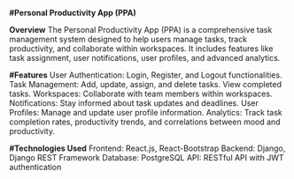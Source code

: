 **#Personal Productivity App (PPA)**

**Overview**
The Personal Productivity App (PPA) is a comprehensive task management system designed to help users manage tasks, track productivity, and collaborate within workspaces. It includes features like task assignment, user notifications, user profiles, and advanced analytics.

**#Features**
User Authentication: Login, Register, and Logout functionalities.
Task Management: Add, update, assign, and delete tasks. View completed tasks.
Workspaces: Collaborate with team members within workspaces.
Notifications: Stay informed about task updates and deadlines.
User Profiles: Manage and update user profile information.
Analytics: Track task completion rates, productivity trends, and correlations between mood and productivity.

**#Technologies Used**
Frontend: React.js, React-Bootstrap
Backend: Django, Django REST Framework
Database: PostgreSQL
API: RESTful API with JWT authentication
